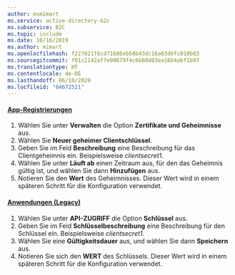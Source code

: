 ```yaml
---
author: msmimart
ms.service: active-directory-b2c
ms.subservice: B2C
ms.topic: include
ms.date: 10/16/2019
ms.author: mimart
ms.openlocfilehash: f227021f6cd71686eb58b43dc16a03d6fc010b83
ms.sourcegitcommit: f01c2142af7e90679f4c6b60d03ea16b4abf1b97
ms.translationtype: HT
ms.contentlocale: de-DE
ms.lasthandoff: 06/10/2020
ms.locfileid: "84672521"
---
```

#### <a name="app-registrations"></a>[App-Registrierungen](#tab/app-reg-ga/) 

1. Wählen Sie unter **Verwalten** die Option **Zertifikate und Geheimnisse** aus.
1. Wählen Sie **Neuer geheimer Clientschlüssel**.
1. Geben Sie im Feld **Beschreibung** eine Beschreibung für das Clientgeheimnis ein. Beispielsweise *clientsecret1*.
1. Wählen Sie unter **Läuft ab** einen Zeitraum aus, für den das Geheimnis gültig ist, und wählen Sie dann **Hinzufügen** aus.
1. Notieren Sie den **Wert** des Geheimnisses. Dieser Wert wird in einem späteren Schritt für die Konfiguration verwendet.

#### <a name="applications-legacy"></a>[Anwendungen (Legacy)](#tab/applications-legacy/)

1. Wählen Sie unter **API-ZUGRIFF** die Option **Schlüssel** aus.
1. Geben Sie im Feld **Schlüsselbeschreibung** eine Beschreibung für den Schlüssel ein. Beispielsweise *clientsecret1*.
1. Wählen Sie eine **Gültigkeitsdauer** aus, und wählen Sie dann **Speichern** aus.
1. Notieren Sie sich den **WERT** des Schlüssels. Dieser Wert wird in einem späteren Schritt für die Konfiguration verwendet.